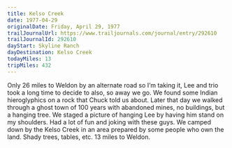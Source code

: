 ```yaml
---
title: Kelso Creek
date: 1977-04-29
originalDate: Friday, April 29, 1977
trailJournalUrl: https://www.trailjournals.com/journal/entry/292610
trailJournalId: 292610
dayStart: Skyline Ranch
dayDestination: Kelso Creek
todayMiles: 13
tripMiles: 432
---
```

Only 26 miles to Weldon by an alternate road so I’m taking it, Lee and trio took a long time to decide to also, so away we go. We found some Indian hieroglyphics on a rock that Chuck told us about. Later that day we walked through a ghost town of 100 years with abandoned mines, no buildings, but a hanging tree. We staged a picture of hanging Lee by having him stand on my shoulders. Had a lot of fun and joking with these guys. We camped down by the Kelso Creek in an area prepared by some people who own the land. Shady trees, tables, etc. 13 miles to Weldon.
